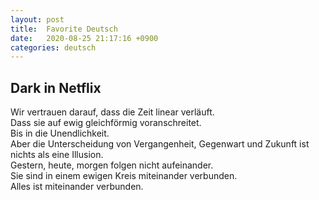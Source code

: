 ```yaml
---
layout: post
title:  Favorite Deutsch
date:   2020-08-25 21:17:16 +0900
categories: deutsch
---
```

## Dark in Netflix
Wir vertrauen  darauf, dass die Zeit linear verläuft.<br>
Dass sie auf ewig gleichförmig voranschreitet.<br>
Bis in die Unendlichkeit.<br>
Aber die Unterscheidung von Vergangenheit, Gegenwart und Zukunft ist nichts als eine Illusion.<br>
Gestern, heute, morgen folgen nicht aufeinander.<br>
Sie sind in einem ewigen Kreis miteinander verbunden.<br>
Alles ist miteinander verbunden.<br>
